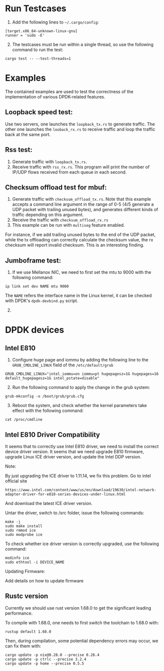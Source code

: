 # Run Testcases
1. Add the following lines to `~/.cargo/config`:
```shell
[target.x86_64-unknown-linux-gnu]
runner = 'sudo -E'
```

2. The testcases must be run within a single thread, so use the following command to run the test:
```shell
cargo test -- --test-threads=1
```

# Examples

The contained examples are used to test the correctness of the implementation of various DPDK-related features. 

## Loopback speed test: 

Use two servers, one launches the ```loopback_tx.rs``` to generate traffic. The other one launches the ```looback_rx.rs``` to receive traffic and loop the traffic back at the same port. 

## Rss test:

1. Generate traffic with ```loopback_tx.rs```.
2. Receive traffic with ```rss_rx.rs```. This program will print the number of IP/UDP flows received from each queue in each second. 

## Checksum offload test for mbuf:

1. Generate traffic with ```checksum_offload_tx.rs```. Note that this example accepts a command line argument in the range of 0-5 (4/5 generate a UDP packet with trailing unused bytes), and generates different kinds of traffic depending on this argument.
2. Receive the traffic with ```checksum_offload_rx.rs```
3. This example can be run with ```multiseg``` feature enabled.

For instance, if we add trailing unused bytes to the end of the UDP packet, while the tx offloading can correctly calculate the checksum value, the rx checksum will report invalid checksum. This is an interesting finding.


## Jumboframe test:
1. If we use Mellanox NIC, we need to first set the mtu to 9000 with the following command:
```shell
ip link set dev NAME mtu 9000
```
The ```NAME``` refers the interface name in the Linux kernel, it can be checked with DPDK's ```dpdk-devbind.py``` script. 

2. 

# DPDK devices

## Intel E810

1. Configure huge page and iommu by adding the following line to the ```GRUB_CMDLINE_LINUX``` field of the ```/etc/default/grub```
```shell
GRUB_CMDLINE_LINUX="intel_iommu=on iommu=pt hugepagesz=1G hugepages=16 default_hugepagesz=1G intel_pstate=disable"
``` 

2. Run the following command to apply the change in the grub system:
```shell
grub-mkconfig -o /boot/grub/grub.cfg
```

3. Reboot the system, and check whether the kernel parameters take effect with the following command:
```shell
cat /proc/cmdline
```

## Intel E810 Driver Compatibility

It seems that to correctly use Intel E810 driver, we need to install the correct device driver version. 
It seems that we need upgrade E810 firmware, upgrade Linux ICE driver version, and update the Intel DDP version. 

Note:

By just upgrading the ICE driver to 1.11.14, we fix this problem. 
Go to intel official site
```shell
https://www.intel.com/content/www/us/en/download/19630/intel-network-adapter-driver-for-e810-series-devices-under-linux.html
```
And download the latest ICE driver version.

Untar the driver, switch to /src folder, issue the following commands:
```shell
make -j
sudo make install
sudo rmmod ice
sudo modprobe ice
```

To check whether ice driver version is correctly upgraded, use the following command:
```shell
modinfo ice
sudo ethtool -i DEVICE_NAME
```

Updating Firmware:

Add details on how to update firmware

## Rustc version

Currently we should use rust version 1.68.0 to get the significant leading performance.

To compile with 1.68.0, one needs to first switch the toolchain to 1.68.0 with:
```shell
rustup default 1.68.0
```

Then, during compilation, some potential dependency errors may occur, we can fix them with:
```shell
cargo update -p nix@0.28.0 --precise 0.26.4
cargo update -p ctrlc --precise 3.2.4
cargo update -p home --precise 0.5.5
```

